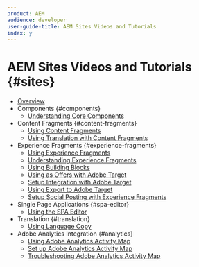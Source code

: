 ```yaml
---
product: AEM
audience: developer
user-guide-title: AEM Sites Videos and Tutorials
index: y
---
```


# AEM Sites Videos and Tutorials {#sites}

+ [Overview](overview.md)
+ Components {#components}
  + [Understanding Core Components](components/core-components-feature-video-understand.md)
+ Content Fragments {#content-fragments}
  + [Using Content Fragments](content-fragments/content-fragments-feature-video-use.md)
  + [Using Translation with Content Fragments](content-fragments/content-fragments-translation-feature-video-use.md)
+ Experience Fragments {#experience-fragments}
  + [Using Experience Fragments](experience-fragments/experience-fragments-feature-video-use.md)
  + [Understanding Experience Fragments](experience-fragments/experience-fragments-feature-video-understand.md)
  + [Using Building Blocks](experience-fragments/building-blocks-experience-fragment-feature-video-use.md)
  + [Using as Offers with Adobe Target](experience-fragments/experience-fragment-target-offer-feature-video-use.md)
  + [Setup Integration with Adobe Target](experience-fragments/experience-fragment-target-feature-video-setup.md)
  + [Using Export to Adobe Target](experience-fragments/experience-fragment-target-feature-video-use.md)
  + [Setup Social Posting with Experience Fragments](experience-fragments/experience-fragments-social-technical-video-setup.md)
+ Single Page Applications {#spa-editor}
  + [Using the SPA Editor](spa-editor/spa-editor-framework-feature-video-use.md)
+ Translation {#translation}
  + [Using Language Copy](translation/language-copy-feature-video-use.md)
+ Adobe Analytics Integration {#analytics}
  + [Using Adobe Analytics Activity Map](analytics/activity-map-feature-video-use.md)
  + [Set up Adobe Analytics Activity Map](analytics/activity-map-feature-video-setup.md)
  + [Troubleshooting Adobe Analytics Activity Map](analytics/activity-map-feature-video-troubleshoot.md)
